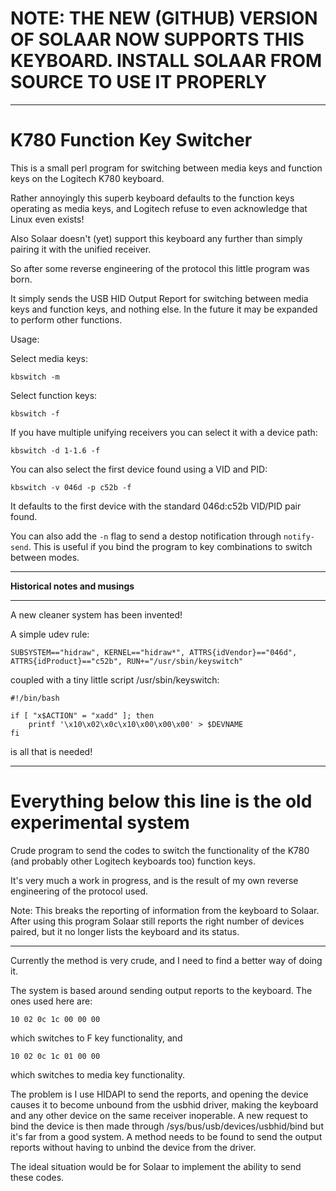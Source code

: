 # NOTE: THE NEW (GITHUB) VERSION OF SOLAAR NOW SUPPORTS THIS KEYBOARD. INSTALL SOLAAR FROM SOURCE TO USE IT PROPERLY

----


K780 Function Key Switcher
==========================

This is a small perl program for switching between media keys and function keys on the Logitech K780 keyboard.

Rather annoyingly this superb keyboard defaults to the function keys operating as media keys, and Logitech refuse
to even acknowledge that Linux even exists!

Also Solaar doesn't (yet) support this keyboard any further than simply pairing it with the unified receiver.

So after some reverse engineering of the protocol this little program was born.

It simply sends the USB HID Output Report for switching between media keys and function keys, and nothing else.  In
the future it may be expanded to perform other functions.

Usage:

Select media keys:

    kbswitch -m

Select function keys:

    kbswitch -f

If you have multiple unifying receivers you can select it with a device path:

    kbswitch -d 1-1.6 -f

You can also select the first device found using a VID and PID:

    kbswitch -v 046d -p c52b -f

It defaults to the first device with the standard 046d:c52b VID/PID pair found.

You can also add the `-n` flag to send a destop notification through `notify-send`. This is useful if you bind the program
to key combinations to switch between modes.

----

**Historical notes and musings**

----




A new cleaner system has been invented!

A simple udev rule:

    SUBSYSTEM=="hidraw", KERNEL=="hidraw*", ATTRS{idVendor}=="046d", ATTRS{idProduct}=="c52b", RUN+="/usr/sbin/keyswitch"

coupled with a tiny little script /usr/sbin/keyswitch:

    #!/bin/bash

    if [ "x$ACTION" = "xadd" ]; then
        printf '\x10\x02\x0c\x10\x00\x00\x00' > $DEVNAME
    fi

is all that is needed!

----

Everything below this line is the old experimental system
=========================================================

Crude program to send the codes to switch the functionality
of the K780 (and probably other Logitech keyboards too) function
keys.

It's very much a work in progress, and is the result of my own
reverse engineering of the protocol used.

Note: This breaks the reporting of information from the keyboard to
Solaar.  After using this program Solaar still reports the right number
of devices paired, but it no longer lists the keyboard and its status.

----

Currently the method is very crude, and I need to find a better way
of doing it.

The system is based around sending output reports to the keyboard. The
ones used here are:

    10 02 0c 1c 00 00 00

which switches to F key functionality, and

    10 02 0c 1c 01 00 00

which switches to media key functionality.

The problem is I use HIDAPI to send the reports, and opening the device
causes it to become unbound from the usbhid driver, making the keyboard
and any other device on the same receiver inoperable. A new request
to bind the device is then made through /sys/bus/usb/devices/usbhid/bind
but it's far from a good system. A method needs to be found to send the
output reports without having to unbind the device from the driver.

The ideal situation would be for Solaar to implement the ability to
send these codes.
